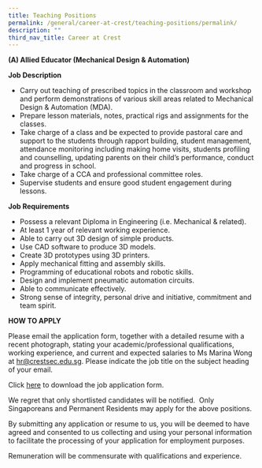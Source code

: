 ```yaml
---
title: Teaching Positions
permalink: /general/career-at-crest/teaching-positions/permalink/
description: ""
third_nav_title: Career at Crest
---
```

**(A) Allied Educator (Mechanical Design & Automation)**

**Job Description**

*   Carry out teaching of prescribed topics in the classroom and workshop and perform demonstrations of various skill areas related to Mechanical Design & Automation (MDA).
*   Prepare lesson materials, notes, practical rigs and assignments for the classes.
*   Take charge of a class and be expected to provide pastoral care and support to the students through rapport building, student management, attendance monitoring including making home visits, students profiling and counselling, updating parents on their child’s performance, conduct and progress in school.
*   Take charge of a CCA and professional committee roles.
*   Supervise students and ensure good student engagement during lessons.

  

**Job Requirements**

*   Possess a relevant Diploma in Engineering (i.e. Mechanical & related).
*   At least 1 year of relevant working experience.
*   Able to carry out 3D design of simple products.
*   Use CAD software to produce 3D models.
*   Create 3D prototypes using 3D printers.
*   Apply mechanical fitting and assembly skills.
*   Programming of educational robots and robotic skills.
*   Design and implement pneumatic automation circuits.
*   Able to communicate effectively.
*   Strong sense of integrity, personal drive and initiative, commitment and team spirit.

**HOW TO APPLY** 

Please email the application form, together with a detailed resume with a recent photograph, stating your academic/professional qualifications, working experience, and current and expected salaries to Ms Marina Wong at [hr@crestsec.edu.sg](mailto:hr@crestsec.edu.sg). Please indicate the job title on the subject heading of your email. 

Click [here](/files/Crest%20Secondary%20School%20-%20Job%20Application%20Form%20(Direct%20Hire)%20-%20Nov%202020.pdf) to download the job application form. 

We regret that only shortlisted candidates will be notified.  Only Singaporeans and Permanent Residents may apply for the above positions. 

By submitting any application or resume to us, you will be deemed to have agreed and consented to us collecting and using your personal information to facilitate the processing of your application for employment purposes. 

Remuneration will be commensurate with qualifications and experience.